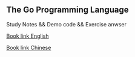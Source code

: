 ## The Go Programming Language
Study Notes && Demo code && Exercise anwser

[Book link English](http://www.gopl.io/)

[Book link Chinese](https://docs.hacknode.org/gopl-zh/)

